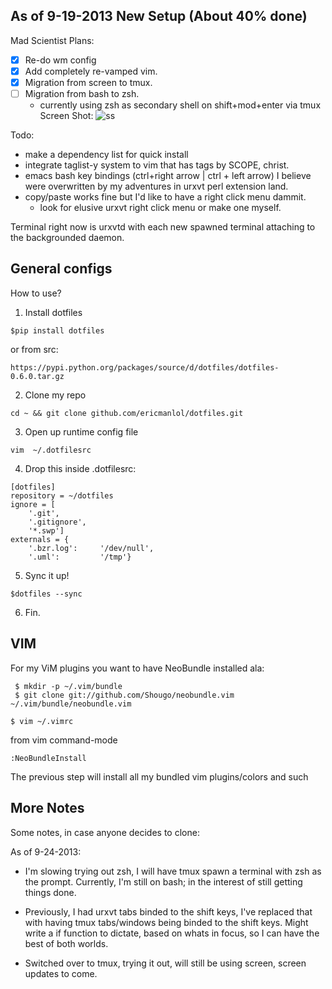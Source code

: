 As of 9-19-2013 New Setup (About 40% done)
--------------------------
Mad Scientist Plans:
- [x] Re-do wm config
- [x] Add completely re-vamped vim.
- [x] Migration from screen to tmux.
- [ ] Migration from bash to zsh.
    - currently using zsh as secondary shell on shift+mod+enter via tmux
Screen Shot:
![ss](http://i.imgur.com/3QPJM7J.jpg)





Todo: 
- make a dependency list for quick install
- integrate taglist-y system to vim that has tags by SCOPE, christ.
- emacs bash key bindings (ctrl+right arrow | ctrl + left arrow) I believe 
were overwritten by my adventures in urxvt perl extension land.
- copy/paste works fine but I'd like to have a right click menu dammit. 
    - look for elusive urxvt right click menu or make one myself.

Terminal right now is urxvtd with each new spawned terminal attaching to the
backgrounded daemon.

General configs
---------------
How to use?

1.  Install dotfiles
```
$pip install dotfiles
```
or from src:
```
https://pypi.python.org/packages/source/d/dotfiles/dotfiles-0.6.0.tar.gz
```

2.  Clone my repo
``` 
cd ~ && git clone github.com/ericmanlol/dotfiles.git
```

3.  Open up runtime config file
```
vim  ~/.dotfilesrc
```

4.  Drop this inside .dotfilesrc:
```
[dotfiles]
repository = ~/dotfiles
ignore = [
    '.git',
    '.gitignore',
    '*.swp']
externals = {
    '.bzr.log':     '/dev/null',
    '.uml':         '/tmp'}
```
5.  Sync it up!  
```
$dotfiles --sync
```

6.  Fin.


VIM
---
For my ViM plugins you want to have NeoBundle installed ala:
```
 $ mkdir -p ~/.vim/bundle
 $ git clone git://github.com/Shougo/neobundle.vim ~/.vim/bundle/neobundle.vim
```
```
$ vim ~/.vimrc
```
from vim command-mode
``` 
:NeoBundleInstall
```

The previous step will install all my bundled vim plugins/colors and such




More Notes
----------
Some notes, in case anyone decides to clone:

As of 9-24-2013:



- I'm slowing trying out zsh, I will have tmux spawn a terminal with zsh as the prompt. Currently, I'm still on bash; in the interest of still getting things done.

- Previously, I had urxvt tabs binded to the shift keys, I've replaced that with having tmux tabs/windows being binded to the shift keys. Might write a if function to dictate, based on whats in focus, so I can have the best of both worlds.

- Switched over to tmux, trying it out, will still be using screen, screen updates to come.






